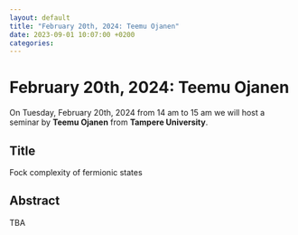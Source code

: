 ```yaml
---
layout: default
title: "February 20th, 2024: Teemu Ojanen"
date: 2023-09-01 10:07:00 +0200
categories:
---
```


# February 20th, 2024: Teemu Ojanen

On Tuesday, February 20th, 2024 from 14 am to 15 am we will host a seminar by **Teemu Ojanen** from **Tampere University**. 

## Title

Fock complexity of fermionic states

## Abstract 

TBA






